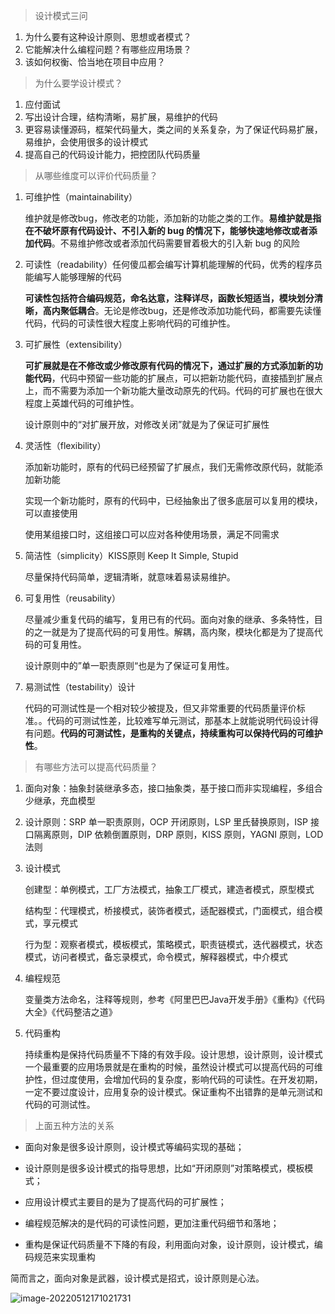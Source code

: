 

> 设计模式三问

1. 为什么要有这种设计原则、思想或者模式？
2. 它能解决什么编程问题？有哪些应用场景？
3. 该如何权衡、恰当地在项目中应用？



> 为什么要学设计模式？

1. 应付面试
2. 写出设计合理，结构清晰，易扩展，易维护的代码
3. 更容易读懂源码，框架代码量大，类之间的关系复杂，为了保证代码易扩展，易维护，会使用很多的设计模式
4. 提高自己的代码设计能力，把控团队代码质量



> 从哪些维度可以评价代码质量？

1. 可维护性（maintainability）

   维护就是修改bug，修改老的功能，添加新的功能之类的工作。**易维护就是指在不破坏原有代码设计、不引入新的 bug 的情况下，能够快速地修改或者添加代码**。不易维护修改或者添加代码需要冒着极大的引入新 bug 的风险



2. 可读性（readability）任何傻瓜都会编写计算机能理解的代码，优秀的程序员能编写人能够理解的代码

   **可读性包括符合编码规范，命名达意，注释详尽，函数长短适当，模块划分清晰，高内聚低耦合**。无论是修改bug，还是修改添加功能代码，都需要先读懂代码，代码的可读性很大程度上影响代码的可维护性。

   

3. 可扩展性（extensibility）

   **可扩展就是在不修改或少修改原有代码的情况下，通过扩展的方式添加新的功能代码**，代码中预留一些功能的扩展点，可以把新功能代码，直接插到扩展点上，而不需要为添加一个新功能大量改动原先的代码。代码的可扩展也在很大程度上英雄代码的可维护性。

   设计原则中的“对扩展开放，对修改关闭”就是为了保证可扩展性



4. 灵活性（flexibility）

   添加新功能时，原有的代码已经预留了扩展点，我们无需修改原代码，就能添加新功能

   实现一个新功能时，原有的代码中，已经抽象出了很多底层可以复用的模块，可以直接使用

   使用某组接口时，这组接口可以应对各种使用场景，满足不同需求



5. 简洁性（simplicity）KISS原则 Keep It Simple, Stupid

   尽量保持代码简单，逻辑清晰，就意味着易读易维护。

   

6. 可复用性（reusability）

   尽量减少重复代码的编写，复用已有的代码。面向对象的继承、多条特性，目的之一就是为了提高代码的可复用性。解耦，高内聚，模块化都是为了提高代码的可复用性。

   设计原则中的”单一职责原则“也是为了保证可复用性。

   

7. 易测试性（testability）设计

   代码的可测试性是一个相对较少被提及，但又非常重要的代码质量评价标准。。代码的可测试性差，比较难写单元测试，那基本上就能说明代码设计得有问题。**代码的可测试性，是重构的关键点，持续重构可以保持代码的可维护性**。





> 有哪些方法可以提高代码质量？

1. 面向对象：抽象封装继承多态，接口抽象类，基于接口而非实现编程，多组合少继承，充血模型

2. 设计原则：SRP 单一职责原则，OCP 开闭原则，LSP 里氏替换原则，ISP 接口隔离原则，DIP 依赖倒置原则，DRP 原则，KISS 原则，YAGNI 原则，LOD 法则

3. 设计模式

   创建型：单例模式，工厂方法模式，抽象工厂模式，建造者模式，原型模式

   结构型：代理模式，桥接模式，装饰者模式，适配器模式，门面模式，组合模式，享元模式

   行为型：观察者模式，模板模式，策略模式，职责链模式，迭代器模式，状态模式，访问者模式，备忘录模式，命令模式，解释器模式，中介模式

4. 编程规范

   变量类方法命名，注释等规则，参考《阿里巴巴Java开发手册》《重构》《代码大全》《代码整洁之道》

5. 代码重构

   持续重构是保持代码质量不下降的有效手段。设计思想，设计原则，设计模式一个最重要的应用场景就是在重构的时候，虽然设计模式可以提高代码的可维护性，但过度使用，会增加代码的复杂度，影响代码的可读性。在开发初期，一定不要过度设计，应用复杂的设计模式。保证重构不出错靠的是单元测试和代码的可测试性。



> 上面五种方法的关系

- 面向对象是很多设计原则，设计模式等编码实现的基础；

- 设计原则是很多设计模式的指导思想，比如“开闭原则”对策略模式，模板模式；

- 应用设计模式主要目的是为了提高代码的可扩展性；

- 编程规范解决的是代码的可读性问题，更加注重代码细节和落地；
- 重构是保证代码质量不下降的有段，利用面向对象，设计原则，设计模式，编码规范来实现重构





简而言之，面向对象是武器，设计模式是招式，设计原则是心法。

![image-20220512171021731](https://cdn.jsdelivr.net/gh/maoturing/PictureBed/picGo/image-20220512171021731.png)